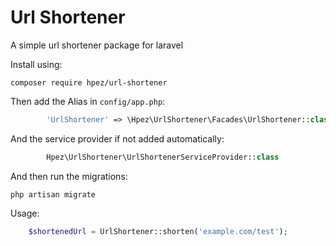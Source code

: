 # Url Shortener

A simple url shortener package for laravel

Install using:
```shell script
composer require hpez/url-shortener
```

Then add the Alias in `config/app.php`:
```php        
        'UrlShortener' => \Hpez\UrlShortener\Facades\UrlShortener::class,
```

And the service provider if not added automatically:
```php
        Hpez\UrlShortener\UrlShortenerServiceProvider::class
```

And then run the migrations:
```shell script
php artisan migrate        
```

Usage:
```php
    $shortenedUrl = UrlShortener::shorten('example.com/test');
```
